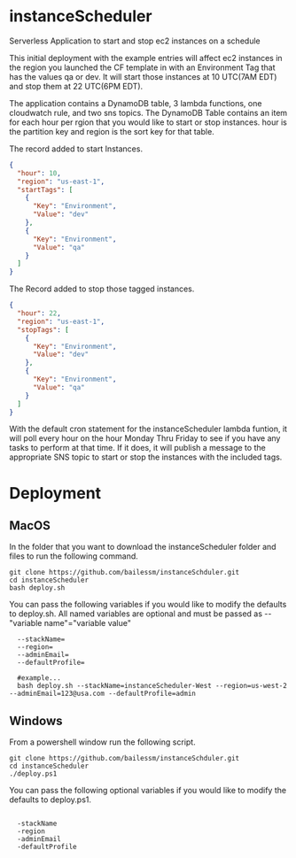 # instanceScheduler
Serverless Application to start and stop ec2 instances on a schedule 

This initial deployment with the example entries will affect ec2 instances in the region you launched the CF template in with an Environment Tag that has the values qa or dev.  It will start those instances at 10 UTC(7AM EDT) and stop them at 22 UTC(6PM EDT).

The application contains a DynamoDB table, 3 lambda functions, one cloudwatch rule, and two sns topics. The DynamoDB Table contains an item for each hour per rgion that you would like to start or stop instances. hour is the partition key and region is the sort key for that table.

The record added to start Instances.
```json
{
  "hour": 10,
  "region": "us-east-1",
  "startTags": [
    {
      "Key": "Environment",
      "Value": "dev"
    },
    {
      "Key": "Environment",
      "Value": "qa"
    }
  ]
}
```
The Record added to stop those tagged instances.
```json
{
  "hour": 22,
  "region": "us-east-1",
  "stopTags": [
    {
      "Key": "Environment",
      "Value": "dev"
    },
    {
      "Key": "Environment",
      "Value": "qa"
    }
  ]
}
```
With the default cron statement for the instanceScheduler lambda funtion, it will poll every hour on the hour Monday Thru Friday to see if you have any tasks to perform at that time.  If it does, it will publish a message to the appropriate SNS topic to start or stop the instances with the included tags.  

# Deployment 
## MacOS

In the folder that you want to download the instanceScheduler folder and files to run the following command.

~~~~
git clone https://github.com/bailessm/instanceSchduler.git
cd instanceScheduler
bash deploy.sh
~~~~

You can pass the following variables if you would like to modify the defaults to deploy.sh. All named variables are optional and must be passed as --"variable name"="variable value"

~~~~
  --stackName=
  --region=
  --adminEmail=
  --defaultProfile=

  #example...
  bash deploy.sh --stackName=instanceScheduler-West --region=us-west-2 --adminEmail=123@usa.com --defaultProfile=admin
~~~~

## Windows
 
 From a powershell window run the following script.
~~~~
git clone https://github.com/bailessm/instanceSchduler.git
cd instanceScheduler
./deploy.ps1

~~~~

You can pass the following optional variables if you would like to modify the defaults to deploy.ps1.

~~~~

  -stackName
  -region
  -adminEmail
  -defaultProfile

~~~~

